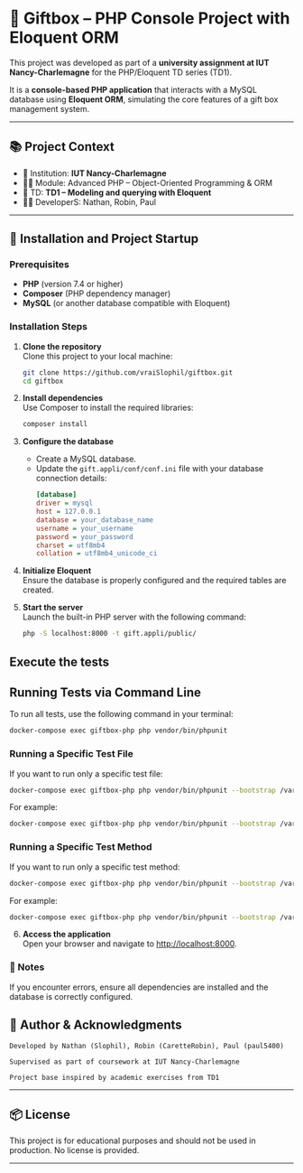 # 🎁 Giftbox – PHP Console Project with Eloquent ORM

This project was developed as part of a **university assignment at IUT Nancy-Charlemagne** for the PHP/Eloquent TD series (TD1).

It is a **console-based PHP application** that interacts with a MySQL database using **Eloquent ORM**, simulating the core features of a gift box management system.

---

## 📚 Project Context

- 📍 Institution: **IUT Nancy-Charlemagne**
- 🧑‍🏫 Module: Advanced PHP – Object-Oriented Programming & ORM
- 📘 TD: **TD1 – Modeling and querying with Eloquent**
- 🧑‍💻 DeveloperS: Nathan, Robin, Paul

---

## 🚀 Installation and Project Startup

### Prerequisites
- **PHP** (version 7.4 or higher)
- **Composer** (PHP dependency manager)
- **MySQL** (or another database compatible with Eloquent)

### Installation Steps

1. **Clone the repository**  
   Clone this project to your local machine:  
   ```bash  
   git clone https://github.com/vraiSlophil/giftbox.git  
   cd giftbox  
   ```

2. **Install dependencies**  
   Use Composer to install the required libraries:  
   ```bash  
   composer install  
   ```

3. **Configure the database**
    - Create a MySQL database.
    - Update the `gift.appli/conf/conf.ini` file with your database connection details:  
      ```ini  
      [database]  
      driver = mysql  
      host = 127.0.0.1  
      database = your_database_name  
      username = your_username  
      password = your_password  
      charset = utf8mb4  
      collation = utf8mb4_unicode_ci  
      ```

4. **Initialize Eloquent**  
   Ensure the database is properly configured and the required tables are created.

5. **Start the server**  
   Launch the built-in PHP server with the following command:  
   ```bash  
   php -S localhost:8000 -t gift.appli/public/  
   ```
   
## Execute the tests
## Running Tests via Command Line
To run all tests, use the following command in your terminal:
```bash
docker-compose exec giftbox-php php vendor/bin/phpunit
```
### Running a Specific Test File
If you want to run only a specific test file:
```bash
docker-compose exec giftbox-php php vendor/bin/phpunit --bootstrap /var/www/tests/bootstrap.php /var/www/tests/TestName.php
```
For example:
````bash
docker-compose exec giftbox-php php vendor/bin/phpunit --bootstrap /var/www/tests/bootstrap.php /var/www/tests/AuthMiddlewareTest.php
````
### Running a Specific Test Method
If you want to run only a specific test method:
```bash
docker-compose exec giftbox-php php vendor/bin/phpunit --bootstrap /var/www/tests/bootstrap.php --filter=methodName /var/www/tests/TestName.php
````
For example:
```bash
docker-compose exec giftbox-php php vendor/bin/phpunit --bootstrap /var/www/tests/bootstrap.php --filter=testProcessWithAuthenticatedUser /var/www/tests/AuthMiddlewareTest.php
```

6. **Access the application**  
   Open your browser and navigate to [http://localhost:8000](http://localhost:8000).

### 📄 Notes
If you encounter errors, ensure all dependencies are installed and the database is correctly configured.

## 📄 Author & Acknowledgments

    Developed by Nathan (Slophil), Robin (CaretteRobin), Paul (paul5400)

    Supervised as part of coursework at IUT Nancy-Charlemagne

    Project base inspired by academic exercises from TD1

--- 

## 📦 License

This project is for educational purposes and should not be used in production. No license is provided.

---
